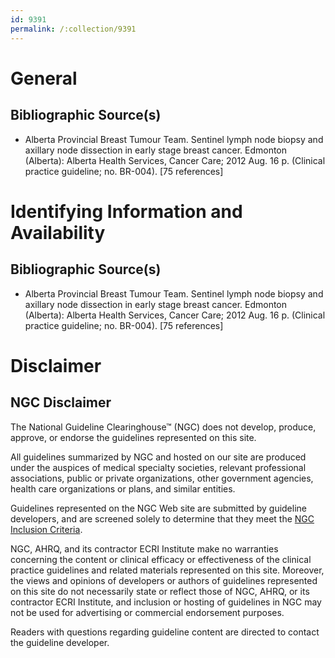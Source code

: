 ```yaml
---
id: 9391
permalink: /:collection/9391
---
```


# General

## Bibliographic Source(s)

- Alberta Provincial Breast Tumour Team. Sentinel lymph node biopsy and axillary node dissection in early stage breast cancer. Edmonton (Alberta): Alberta Health Services, Cancer Care; 2012 Aug. 16 p. (Clinical practice guideline; no. BR-004). [75 references]

# Identifying Information and Availability

## Bibliographic Source(s)

- Alberta Provincial Breast Tumour Team. Sentinel lymph node biopsy and axillary node dissection in early stage breast cancer. Edmonton (Alberta): Alberta Health Services, Cancer Care; 2012 Aug. 16 p. (Clinical practice guideline; no. BR-004). [75 references]

# Disclaimer

## NGC Disclaimer

The National Guideline Clearinghouse™ (NGC) does not develop, produce, approve, or endorse the guidelines represented on this site.

All guidelines summarized by NGC and hosted on our site are produced under the auspices of medical specialty societies, relevant professional associations, public or private organizations, other government agencies, health care organizations or plans, and similar entities.

Guidelines represented on the NGC Web site are submitted by guideline developers, and are screened solely to determine that they meet the [NGC Inclusion Criteria](/help-and-about/summaries/inclusion-criteria).

NGC, AHRQ, and its contractor ECRI Institute make no warranties concerning the content or clinical efficacy or effectiveness of the clinical practice guidelines and related materials represented on this site. Moreover, the views and opinions of developers or authors of guidelines represented on this site do not necessarily state or reflect those of NGC, AHRQ, or its contractor ECRI Institute, and inclusion or hosting of guidelines in NGC may not be used for advertising or commercial endorsement purposes.

Readers with questions regarding guideline content are directed to contact the guideline developer.

